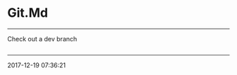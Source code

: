 # Git.Md

----------------------------------------- 
Check out a dev branch
```bash

```

-----------------------------------------
2017-12-19 07:36:21
